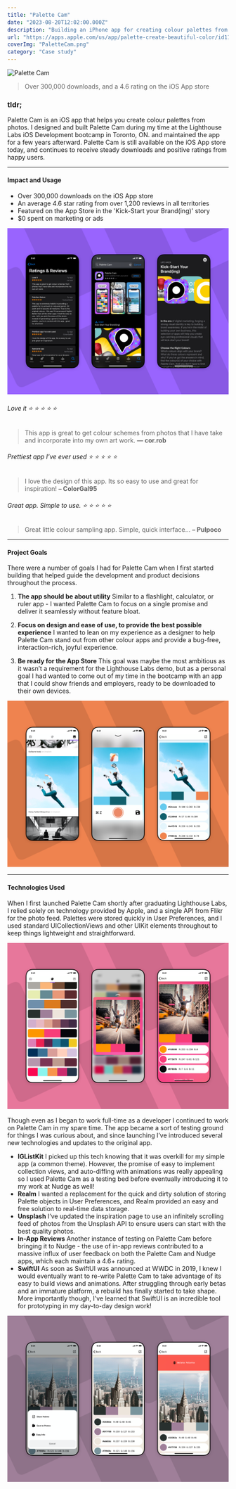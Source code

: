 ```yaml
---
title: "Palette Cam"
date: "2023-08-20T12:02:00.000Z"
description: "Building an iPhone app for creating colour palettes from photos"
url: "https://apps.apple.com/us/app/palette-create-beautiful-color/id1102067114"
coverImg: "PaletteCam.png"
category: "Case study"
---
```

![Palette Cam](PaletteCam.png)

> Over 300,000 downloads, and a 4.6 rating on the iOS App store

### tldr;
Palette Cam is an iOS app that helps you create colour palettes from photos. I designed and built Palette Cam during my time at the Lighthouse Labs iOS Development bootcamp in Toronto, ON. and maintained the app for a few years afterward. Palette Cam is still available on the iOS App store today, and continues to receive steady downloads and positive ratings from happy users.

---

#### Impact and Usage 
- Over 300,000 downloads on the iOS App store
- An average 4.6 star rating from over 1,200 reviews in all territories
- Featured on the App Store in the 'Kick-Start your Brand(ing)' story
- $0 spent on marketing or ads

![Palette Cam](PaletteCamFeatured.png)

###### Love it ⭐️ ⭐️ ⭐️ ⭐️ ⭐️

> This app is great to get colour schemes from photos that I have take and incorporate into my own art work. **— cor.rob**

###### Prettiest app I've ever used ⭐️ ⭐️ ⭐️ ⭐️ ⭐️

> I love the design of this app. Its so easy to use and great for inspiration! **– ColorGal95**

###### Great app. Simple to use. ⭐️ ⭐️ ⭐️ ⭐️ ⭐️

> Great little colour sampling app. Simple, quick interface... **– Pulpoco**

---

#### Project Goals
There were a number of goals I had for Palette Cam when I first started building that helped guide the development and product decisions throughout the process.

1. **The app should be about utility**
Similar to a flashlight, calculator, or ruler app - I wanted Palette Cam to focus on a single promise and deliver it seamlessly without feature bloat.

2. **Focus on design and ease of use, to provide the best possible experience**
I wanted to lean on my experience as a designer to help Palette Cam stand out from other colour apps and provide a bug-free, interaction-rich, joyful experience.

3. **Be ready for the App Store**
This goal was maybe the most ambitious as it wasn’t a requirement for the Lighthouse Labs demo, but as a personal goal I had wanted to come out of my time in the bootcamp with an app that I could show friends and employers, ready to be downloaded to their own devices.

![Palette Cam](PaletteCam2.png)

---

#### Technologies Used
When I first launched Palette Cam shortly after graduating Lighthouse Labs, I relied solely on technology provided by Apple, and a single API from Flikr for the photo feed. Palettes were stored quickly in User Preferences, and I used standard UICollectionViews and other UIKit elements throughout to keep things lightweight and straightforward.

![Palette Cam](PaletteCam4.png)

Though even as I began to work full-time as a developer I continued to work on Palette Cam in my spare time. The app became a sort of testing ground for things I was curious about, and since launching I’ve introduced several new technologies and updates to the original app.

- **IGListKit**
I picked up this tech knowing that it was overkill for my simple app (a common theme). However, the promise of easy to implement collection views, and auto-diffing with animations was really appealing so I used Palette Cam as a testing bed before eventually introducing it to my work at Nudge as well!
- **Realm**
I wanted a replacement for the quick and dirty solution of storing Palette objects in User Preferences, and Realm provided an easy and free solution to real-time data storage.
- **Unsplash**
I’ve updated the inspiration page to use an infinitely scrolling feed of photos from the Unsplash API to ensure users can start with the best quality photos.
- **In-App Reviews**
Another instance of testing on Palette Cam before bringing it to Nudge - the use of in-app reviews contributed to a massive influx of user feedback on both the Palette Cam and Nudge apps, which each maintain a 4.6+ rating.
- **SwiftUI**
As soon as SwiftUI was announced at WWDC in 2019, I knew I would eventually want to re-write Palette Cam to take advantage of its easy to build views and animations. After struggling through early betas and an immature platform, a rebuild has finally started to take shape. More importantly though, I’ve learned that SwiftUI is an incredible tool for prototyping in my day-to-day design work!

![Palette Cam](PaletteCam3.png) 
